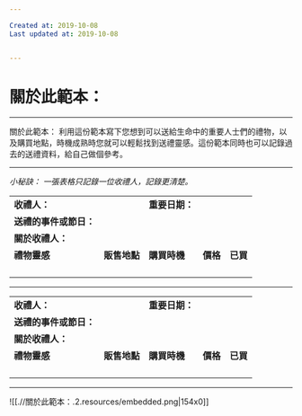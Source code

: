 ```yaml
---

Created at: 2019-10-08
Last updated at: 2019-10-08


---
```


# 關於此範本：


* * *

關於此範本：
利用這份範本寫下您想到可以送給生命中的重要人士們的禮物，以及購買地點，時機成熟時您就可以輕鬆找到送禮靈感。這份範本同時也可以記錄過去的送禮資料，給自己做個參考。

* * *

_小秘訣：_ _一張表格只記錄一位收禮人，記錄更清楚。_

|     |     |     |     |     |
| --- | --- | --- | --- | --- |
| **收禮人：** |     | **重要日期：** |     |     |
| **送禮的事件或節日：** |     |     |     |     |
| **關於收禮人：** |     |     |     |     |
| **禮物靈感** | **販售地點** | **購買時機** | **價格** | **已買** |
|     |     |     |     |     |
|     |     |     |     |     |
|     |     |     |     |     |
|     |     |     |     |     |

* * *

|     |     |     |     |     |
| --- | --- | --- | --- | --- |
| **收禮人：** |     | **重要日期：** |     |     |
| **送禮的事件或節日：** |     |     |     |     |
| **關於收禮人：** |     |     |     |     |
| **禮物靈感** | **販售地點** | **購買時機** | **價格** | **已買** |
|     |     |     |     |     |
|     |     |     |     |     |
|     |     |     |     |     |
|     |     |     |     |     |

* * *

![[.//關於此範本：.2.resources/embedded.png\|154x0]]

